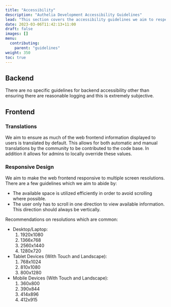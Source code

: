 ```yaml
---
title: "Accessibility"
description: "Authelia Development Accessibility Guidelines"
lead: "This section covers the accessibility guidelines we aim to respect during development."
date: 2023-03-06T11:42:13+11:00
draft: false
images: []
menu:
  contributing:
    parent: "guidelines"
weight: 350
toc: true
---
```


## Backend

There are no specific guidelines for backend accessibility other than ensuring there are reasonable logging and this is
extremely subjective.


## Frontend

### Translations

We aim to ensure as much of the web frontend information displayed to users is translated by default. This allows for
both automatic and manual translations by the community to be contributed to the code base. In addition it allows for
admins to locally override these values.

### Responsive Design

We aim to make the web frontend responsive to multiple screen resolutions. There are a few guidelines which we aim to
abide by:

- The available space is utilized efficiently in order to avoid scrolling where possible.
- The user only has to scroll in one direction to view available information. This direction should always be
  vertically.

Recommendations on resolutions which are common:

- Desktop/Laptop:
  1. 1920x1080
  2. 1366x768
  3. 2560x1440
  4. 1280x720
- Tablet Devices (With Touch and Landscape):
  1. 768x1024
  2. 810x1080
  3. 800x1280
- Mobile Devices (With Touch and Landscape):
  1. 360x800
  2. 390x844
  3. 414x896
  4. 412x915
